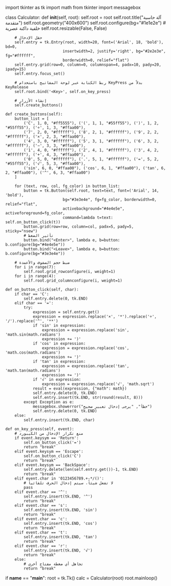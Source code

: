 import tkinter as tk
import math
from tkinter import messagebox

class Calculator:
    def __init__(self, root):
        self.root = root
        self.root.title("آلة حاسبة متقدمة")
        self.root.geometry("400x600")
        self.root.configure(bg="#1e1e2e")  # خلفية داكنة عصرية
        self.root.resizable(False, False)

        # حقل الإدخال
        self.entry = tk.Entry(root, width=20, font=('Arial', 18, 'bold'), bd=0, 
                             insertwidth=2, justify='right', bg="#2e2e3e", fg="#ffffff",
                             borderwidth=0, relief="flat")
        self.entry.grid(row=0, column=0, columnspan=4, padx=10, pady=20, ipady=15)
        self.entry.focus_set()

        # ربط الكتابة عبر لوحة المفاتيح باستخدام KeyPress بدلاً من KeyRelease
        self.root.bind('<Key>', self.on_key_press)

        # إنشاء الأزرار
        self.create_buttons()

    def create_buttons(self):
        button_list = [
            ('C', 1, 0, "#ff5555"), ('(', 1, 1, "#55ff55"), (')', 1, 2, "#55ff55"), ('÷', 1, 3, "#ffaa00"),
            ('7', 2, 0, "#ffffff"), ('8', 2, 1, "#ffffff"), ('9', 2, 2, "#ffffff"), ('×', 2, 3, "#ffaa00"),
            ('4', 3, 0, "#ffffff"), ('5', 3, 1, "#ffffff"), ('6', 3, 2, "#ffffff"), ('−', 3, 3, "#ffaa00"),
            ('1', 4, 0, "#ffffff"), ('2', 4, 1, "#ffffff"), ('3', 4, 2, "#ffffff"), ('+', 4, 3, "#ffaa00"),
            ('0', 5, 0, "#ffffff"), ('.', 5, 1, "#ffffff"), ('=', 5, 2, "#55ff55"), ('√', 5, 3, "#ffaa00"),
            ('sin', 6, 0, "#ffaa00"), ('cos', 6, 1, "#ffaa00"), ('tan', 6, 2, "#ffaa00"), ('^', 6, 3, "#ffaa00")
        ]

        for (text, row, col, fg_color) in button_list:
            button = tk.Button(self.root, text=text, font=('Arial', 14, 'bold'), 
                             bg="#3e3e4e", fg=fg_color, borderwidth=0, relief="flat",
                             activebackground="#4e4e5e", activeforeground=fg_color,
                             command=lambda t=text: self.on_button_click(t))
            button.grid(row=row, column=col, padx=5, pady=5, sticky="nsew")
            # تأثير الضغط
            button.bind("<Enter>", lambda e, b=button: b.configure(bg="#4e4e5e"))
            button.bind("<Leave>", lambda e, b=button: b.configure(bg="#3e3e4e"))

        # ضبط حجم الصفوف والأعمدة
        for i in range(7):
            self.root.grid_rowconfigure(i, weight=1)
        for i in range(4):
            self.root.grid_columnconfigure(i, weight=1)

    def on_button_click(self, char):
        if char == 'C':
            self.entry.delete(0, tk.END)
        elif char == '=':
            try:
                expression = self.entry.get()
                expression = expression.replace('×', '*').replace('÷', '/').replace('^', '**')
                if 'sin' in expression:
                    expression = expression.replace('sin', 'math.sin(math.radians')
                    expression += ')'
                if 'cos' in expression:
                    expression = expression.replace('cos', 'math.cos(math.radians')
                    expression += ')'
                if 'tan' in expression:
                    expression = expression.replace('tan', 'math.tan(math.radians')
                    expression += ')'
                if '√' in expression:
                    expression = expression.replace('√', 'math.sqrt')
                result = eval(expression, {"math": math})
                self.entry.delete(0, tk.END)
                self.entry.insert(tk.END, str(round(result, 8)))
            except Exception as e:
                messagebox.showerror("خطأ", "يرجى إدخال تعبير صحيح")
                self.entry.delete(0, tk.END)
        else:
            self.entry.insert(tk.END, char)

    def on_key_press(self, event):
        # منع تكرار الإدخال من الكيبورد
        if event.keysym == 'Return':
            self.on_button_click('=')
            return "break"
        elif event.keysym == 'Escape':
            self.on_button_click('C')
            return "break"
        elif event.keysym == 'BackSpace':
            self.entry.delete(len(self.entry.get())-1, tk.END)
            return "break"
        elif event.char in '0123456789.+-*/()':
            # لا تفعل شيئاً، سيتم إدخال الحرف تلقائياً
            pass
        elif event.char == '^':
            self.entry.insert(tk.END, '^')
            return "break"
        elif event.char == 's':
            self.entry.insert(tk.END, 'sin')
            return "break"
        elif event.char == 'c':
            self.entry.insert(tk.END, 'cos')
            return "break"
        elif event.char == 't':
            self.entry.insert(tk.END, 'tan')
            return "break"
        elif event.char == 'r':
            self.entry.insert(tk.END, '√')
            return "break"
        else:
            # تجاهل أي ضغطة مفتاح أخرى
            return "break"

if __name__ == "__main__":
    root = tk.Tk()
    calc = Calculator(root)
    root.mainloop()
